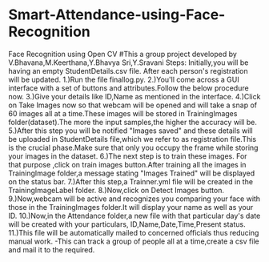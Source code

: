 # Smart-Attendance-using-Face-Recognition
Face Recognition using Open CV
#This a group project developed by V.Bhavana,M.Keerthana,Y.Bhavya Sri,Y.Sravani
Steps:
Initially,you will be having an empty StudentDetails.csv file. After each person's registration will be updated.
1.)Run the file finallog.py.
2.)You'll come across a GUI interface with a set of buttons and attributes.Follow the below procedure now.
3.)Give your details like ID,Name as mentioned in the interface.
4.)Click on Take Images now so that webcam will be opened and will take a snap of 60 images all at a time.These images will be stored in TrainingImages folder(dataset).The more the input samples,the higher the accuracy will be.
5.)After this step you will be notified "Images saved" and these details will be uploaded in StudentDetails file,which we refer to as registration file.This is the crucial phase.Make sure that only you occupy the frame while storing your images in the dataset.
6.)The next step is to train these images. For that purpose ,click on train images button.After training all the images in TrainingImage folder,a message stating "Images Trained" will be displayed on the status bar.
7.)After this step,a Trainner.yml file will be created in the TrainingImageLabel folder.
8.)Now,click on Detect Images button.
9.)Now,webcam will be active and recognizes you comparing your face with those in the TrainingImages folder.It will display your name as well as your ID.
10.)Now,in the Attendance folder,a new file with that particular day's date will be created with your particulars, ID,Name,Date,Time,Present status.
11.)This file will be automatically mailed to concerned officials thus reducing manual work.
-This can track a group of people all at a time,create a csv file and mail it to the required.

